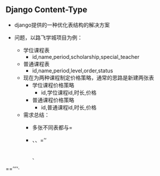 ## Django Content-Type
- django提供的一种优化表结构的解决方案

- 问题，以路飞学城项目为例：
	- 学位课程表
		- id,name,period,scholarship,special_teacher
	- 普通课程表
		- id,name,period,level,order,status
	- 现在为两种课程制定价格策略，通常的思路是新建两张表
		- 学位课程价格策略
			- id,学位课程id,时长,价格
		- 普通课程价格策略
			- id,普通课程id,时长,价格
	- 需求总结：
		- 多张不同表都与=
		- 、、=’‘






																																																																																																																																																																																																																																																																																																																																																																																																																																								、
==’‘’‘·